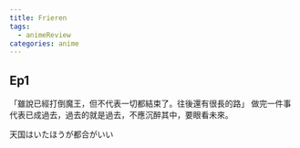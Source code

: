 ```yaml
---
title: Frieren
tags:
  - animeReview
categories: anime
---
```

## Ep1
「雖說已經打倒魔王，但不代表一切都結束了。往後還有很長的路」
做完一件事代表已成過去，過去的就是過去，不應沉醉其中，要眼看未來。

天国はいたほうが都合がいい